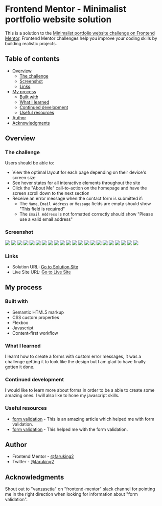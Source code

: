 # Frontend Mentor - Minimalist portfolio website solution

This is a solution to the [Minimalist portfolio website challenge on Frontend Mentor](https://www.frontendmentor.io/challenges/minimalist-portfolio-website-LMy-ZRyiE). Frontend Mentor challenges help you improve your coding skills by building realistic projects. 

## Table of contents

- [Overview](#overview)
  - [The challenge](#the-challenge)
  - [Screenshot](#screenshot)
  - [Links](#links)
- [My process](#my-process)
  - [Built with](#built-with)
  - [What I learned](#what-i-learned)
  - [Continued development](#continued-development)
  - [Useful resources](#useful-resources)
- [Author](#author)
- [Acknowledgments](#acknowledgments)


## Overview

### The challenge

Users should be able to:

- View the optimal layout for each page depending on their device's screen size
- See hover states for all interactive elements throughout the site
- Click the "About Me" call-to-action on the homepage and have the screen scroll down to the next section
- Receive an error message when the contact form is submitted if:
  - The `Name`, `Email Address` or `Message` fields are empty should show "This field is required"
  - The `Email Address` is not formatted correctly should show "Please use a valid email address"

### Screenshot
![](./starter-code/screenshots/home-desktop.png)
![](./starter-code/screenshots/home_tablet.png)
![](./starter-code/screenshots/home_mobile.png)
![](./starter-code/screenshots/portfolio_desktop.png)
![](./starter-code/screenshots/portfolio_tablet.png)
![](./starter-code/screenshots/portfolio_mobile.png)
![](./starter-code/screenshots/manage_desktop.png)
![](./starter-code/screenshots/manage_tablet.png)
![](./starter-code/screenshots/manage_mobile.png)
![](./starter-code/screenshots/bookmark_desktop.png)
![](./starter-code/screenshots/bookmark_tablet.png)
![](./starter-code/screenshots/bookmark_mobile.png)
![](./starter-code/screenshots/insure_desktop.png)
![](./starter-code/screenshots/insure_tablet.png)
![](./starter-code/screenshots/insure_mobile.png)
![](./starter-code/screenshots/fylo_desktop.png)
![](./starter-code/screenshots/fylo_tablet.png)
![](./starter-code/screenshots/fylo_mobile.png)
![](./starter-code/screenshots/contact_desktop.png)
![](./starter-code/screenshots/contact_tablet.png)
![](./starter-code/screenshots/contact_mobile.png)
![](./starter-code/screenshots/contact_menu.png)

### Links

- Solution URL: [Go to Solution Site](https://www.frontendmentor.io/solutions/responsive-portfolio-website-using-css-flexbox-x9ocmgyOe)
- Live Site URL: [Go to Live Site](https://minimalist-portfolio-website-2i9rer9co-faruking.vercel.app)

## My process

### Built with

- Semantic HTML5 markup
- CSS custom properties
- Flexbox
- Javascript
- Content-first workflow


### What I learned

I learnt how to create a forms with custom error messages, it was a challenge getting it to look like the design but I am glad to have finally gotten it done.  



### Continued development

I would like to learn more about forms in order to be a able to create some amazing ones. I will also like to hone my javascript skills. 

### Useful resources

- [form validation](https://css-tricks.com/form-validation-ux-html-css/) - This is an amazing article which helped me with form validation.
- [form validation](https://www.w3schools.com) -  This helped me with the form validation.

## Author
- Frontend Mentor - [@faruking2](https://www.frontendmentor.io/profile/faruking2)
- Twitter - [@faruking2](https://www.twitter.com/faruking2)

## Acknowledgments

Shout out to "vanzasetia" on "frontend-mentor" slack channel for pointing me in the right direction when looking for information about "form validation".  

